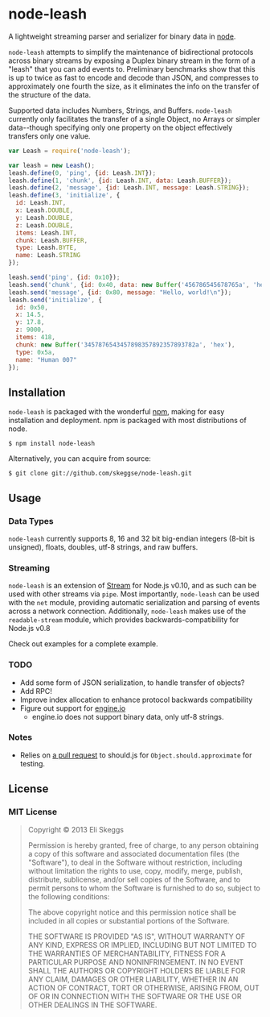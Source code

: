 node-leash
==========

A lightweight streaming parser and serializer for binary data in [node](http://nodejs.org).

`node-leash` attempts to simplify the maintenance of bidirectional protocols across binary streams by exposing a Duplex binary stream in the form of a "leash" that you can add events to.  Preliminary benchmarks show that this is up to twice as fast to encode and decode than JSON, and compresses to approximately one fourth the size, as it eliminates the info on the transfer of the structure of the data.

Supported data includes Numbers, Strings, and Buffers.  `node-leash` currently only facilitates the transfer of a single Object, no Arrays or simpler data--though specifying only one property on the object effectively transfers only one value.

```js
var Leash = require('node-leash');

var leash = new Leash();
leash.define(0, 'ping', {id: Leash.INT});
leash.define(1, 'chunk', {id: Leash.INT, data: Leash.BUFFER});
leash.define(2, 'message', {id: Leash.INT, message: Leash.STRING});
leash.define(3, 'initialize', {
  id: Leash.INT,
  x: Leash.DOUBLE,
  y: Leash.DOUBLE,
  z: Leash.DOUBLE,
  items: Leash.INT,
  chunk: Leash.BUFFER,
  type: Leash.BYTE,
  name: Leash.STRING
});

leash.send('ping', {id: 0x10});
leash.send('chunk', {id: 0x40, data: new Buffer('456786545678765a', 'hex')});
leash.send('message', {id: 0x80, message: "Hello, world!\n"});
leash.send('initialize', {
  id: 0x50,
  x: 14.5,
  y: 17.8,
  z: 9000,
  items: 418,
  chunk: new Buffer('3457876543457898357892357893782a', 'hex'),
  type: 0x5a,
  name: "Human 007"
});
```

## Installation

`node-leash` is packaged with the wonderful [npm](http://npmjs.org), making for easy installation and deployment.  npm is packaged with most distributions of node.

    $ npm install node-leash

Alternatively, you can acquire from source:

    $ git clone git://github.com/skeggse/node-leash.git

## Usage

### Data Types

`node-leash` currently supports 8, 16 and 32 bit big-endian integers (8-bit is unsigned), floats, doubles, utf-8 strings, and raw buffers.

### Streaming

`node-leash` is an extension of [Stream](http://nodejs.org/api/stream.html) for Node.js v0.10, and as such can be used with other streams via `pipe`.  Most importantly, `node-leash` can be used with the `net` module, providing automatic serialization and parsing of events across a network connection.  Additionally, `node-leash` makes use of the `readable-stream` module, which provides backwards-compatibility for Node.js v0.8

Check out examples for a complete example.

### TODO

- Add some form of JSON serialization, to handle transfer of objects?
- Add RPC!
- Improve index allocation to enhance protocol backwards compatibility
- Figure out support for [engine.io](https://github.com/LearnBoost/engine.io)
  - engine.io does not support binary data, only utf-8 strings.

### Notes

- Relies on [a pull request](https://github.com/visionmedia/should.js/pull/112) to should.js for `Object.should.approximate` for testing.

## License

### MIT License

> Copyright &copy; 2013 Eli Skeggs
> 
> Permission is hereby granted, free of charge, to any person obtaining a copy of this software and associated documentation files (the "Software"), to deal in the Software without restriction, including without limitation the rights to use, copy, modify, merge, publish, distribute, sublicense, and/or sell copies of the Software, and to permit persons to whom the Software is furnished to do so, subject to the following conditions:
> 
> The above copyright notice and this permission notice shall be included in all copies or substantial portions of the Software.
> 
> THE SOFTWARE IS PROVIDED "AS IS", WITHOUT WARRANTY OF ANY KIND, EXPRESS OR IMPLIED, INCLUDING BUT NOT LIMITED TO THE WARRANTIES OF MERCHANTABILITY, FITNESS FOR A PARTICULAR PURPOSE AND NONINFRINGEMENT. IN NO EVENT SHALL THE AUTHORS OR COPYRIGHT HOLDERS BE LIABLE FOR ANY CLAIM, DAMAGES OR OTHER LIABILITY, WHETHER IN AN ACTION OF CONTRACT, TORT OR OTHERWISE, ARISING FROM, OUT OF OR IN CONNECTION WITH THE SOFTWARE OR THE USE OR OTHER DEALINGS IN THE SOFTWARE.
